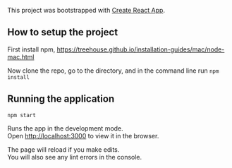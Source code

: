 This project was bootstrapped with [Create React App](https://github.com/facebook/create-react-app).

## How to setup the project

First install npm,
https://treehouse.github.io/installation-guides/mac/node-mac.html

Now clone the repo, go to the directory, and in the command line run
`npm install`

## Running the application
 `npm start`

Runs the app in the development mode.<br />
Open [http://localhost:3000](http://localhost:3000) to view it in the browser.

The page will reload if you make edits.<br />
You will also see any lint errors in the console.

